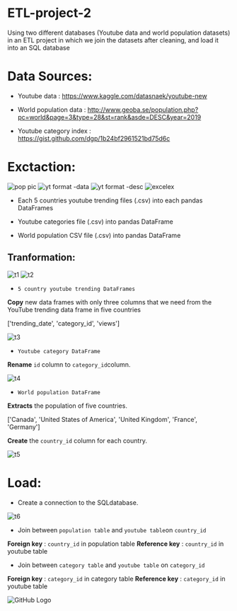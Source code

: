 # ETL-project-2
Using two different databases (Youtube data and world population datasets) in an ETL project in which we join the datasets after cleaning, and load it into an SQL database

# Data Sources:

- Youtube data
: https://www.kaggle.com/datasnaek/youtube-new 

- World population data 
: http://www.geoba.se/population.php?pc=world&page=3&type=28&st=rank&asde=DESC&year=2019 

- Youtube category index 
: https://gist.github.com/dgp/1b24bf2961521bd75d6c 

# Exctaction:

<img src="readme-media/pop.PNG" alt="pop pic">

<img src="readme-media/yt-countries-data-names.PNG" alt="yt format -data">

<img src="readme-media/yt-data-description.PNG" alt="yt format -desc">

<img src="readme-media/load3.PNG" alt="excelex">


* Each 5 countries youtube trending files (.csv) into each pandas DataFrames

* Youtube categories file (.csv) into pandas DataFrame

* World population CSV file (.csv) into pandas DataFrame


## Tranformation:

<img src="readme-media/trans1.PNG" alt="t1">

<img src="readme-media/trans2.PNG" alt="t2">



* `5 country youtube trending DataFrames`

**Copy** new data frames with only three columns that we need from the YouTube trending data frame in five countries
 
  ['trending_date', 'category_id', 'views']
  
<img src="readme-media/trans3.PNG" alt="t3">

* `Youtube category DataFrame`

 **Rename** `id` column to `category_id`column.
 
<img src="readme-media/trans4.PNG" alt="t4">

* `World population DataFrame `

**Extracts** the population of five countries.

  ['Canada', 'United States of America', 'United Kingdom', 'France', 'Germany']

**Create** the `country_id` column for each country.



<img src="readme-media/trans5.PNG" alt="t5">



# Load:
  * Create a connection to the SQLdatabase.
  
  <img src="readme-media/trans6.PNG" alt="t6">
  
  * Join between `population table` and `youtube table`on `country_id`
  
  **Foreign key** : `country_id` in population table
  **Reference key** : `country_id` in youtube table
  
  * Join between `category table` and `youtube table` on `category_id`
  
  **Foreign key** : `category_id` in category table
  **Reference key** : `category_id` in youtube table
  
 
 
  
  ![GitHub Logo](/img/EER_diagram.png)
